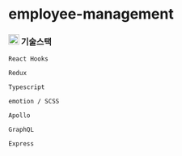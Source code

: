 # employee-management

### <img src="https://pic.sopili.net/pub/emoji/twitter/2/72x72/1f6e0.png" width=21 height=21> 기술스택

    React Hooks
    
    Redux
    
    Typescript
    
    emotion / SCSS
    
    Apollo
    
    GraphQL
    
    Express
    
